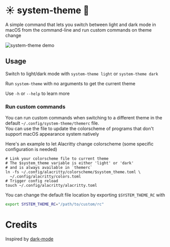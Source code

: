 # ☀️ system-theme 🌙

A simple command that lets you switch between light and dark mode in macOS from the command-line and run custom commands on theme change

![system-theme demo](https://raw.github.com/alberto-lazari/system-theme/main/.github/demo.webp)

## Usage

Switch to light/dark mode with `system-theme light` or `system-theme dark`

Run `system-theme` with no arguments to get the current theme

Use `-h` or `--help` to learn more

### Run custom commands

You can run custom commands when switching to a different theme in the default `~/.config/system-theme/themerc` file. \
You can use the file to update the colorscheme of programs that don't support macOS appearance system natively

Here's an example to let Alacritty change colorscheme (some specific configuration is needed)

```shell
# Link your colorscheme file to current theme
# The $system_theme variable is either 'light' or 'dark'
# and is always available in `themerc`
ln -fs ~/.config/alacritty/colorscheme/$system_theme.toml \
  ~/.config/alacritty/colors.toml
# Trigger config reload
touch ~/.config/alacritty/alacritty.toml
```

You can change the default file location by exporting `$SYSTEM_THEME_RC` with
```bash
export SYSTEM_THEME_RC="/path/to/custom/rc"
```

# Credits

Inspired by [dark-mode](https://github.com/sindresorhus/dark-mode)
